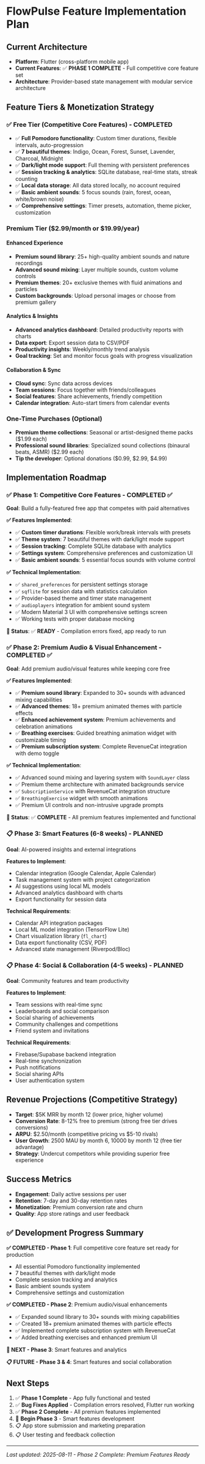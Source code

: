 # FlowPulse Feature Implementation Plan

## Current Architecture
- **Platform**: Flutter (cross-platform mobile app)
- **Current Features**: ✅ **PHASE 1 COMPLETE** - Full competitive core feature set
- **Architecture**: Provider-based state management with modular service architecture

## Feature Tiers & Monetization Strategy

### ✅ Free Tier (Competitive Core Features) - **COMPLETED**
- ✅ **Full Pomodoro functionality**: Custom timer durations, flexible intervals, auto-progression
- ✅ **7 beautiful themes**: Indigo, Ocean, Forest, Sunset, Lavender, Charcoal, Midnight
- ✅ **Dark/light mode support**: Full theming with persistent preferences
- ✅ **Session tracking & analytics**: SQLite database, real-time stats, streak counting
- ✅ **Local data storage**: All data stored locally, no account required
- ✅ **Basic ambient sounds**: 5 focus sounds (rain, forest, ocean, white/brown noise)
- ✅ **Comprehensive settings**: Timer presets, automation, theme picker, customization

### Premium Tier ($2.99/month or $19.99/year)

#### Enhanced Experience
- **Premium sound library**: 25+ high-quality ambient sounds and nature recordings
- **Advanced sound mixing**: Layer multiple sounds, custom volume controls
- **Premium themes**: 20+ exclusive themes with fluid animations and particles
- **Custom backgrounds**: Upload personal images or choose from premium gallery

#### Analytics & Insights
- **Advanced analytics dashboard**: Detailed productivity reports with charts
- **Data export**: Export session data to CSV/PDF
- **Productivity insights**: Weekly/monthly trend analysis
- **Goal tracking**: Set and monitor focus goals with progress visualization

#### Collaboration & Sync
- **Cloud sync**: Sync data across devices
- **Team sessions**: Focus together with friends/colleagues
- **Social features**: Share achievements, friendly competition
- **Calendar integration**: Auto-start timers from calendar events

### One-Time Purchases (Optional)
- **Premium theme collections**: Seasonal or artist-designed theme packs ($1.99 each)
- **Professional sound libraries**: Specialized sound collections (binaural beats, ASMR) ($2.99 each)
- **Tip the developer**: Optional donations ($0.99, $2.99, $4.99)

## Implementation Roadmap

### ✅ Phase 1: Competitive Core Features - **COMPLETED** ✅
**Goal**: Build a fully-featured free app that competes with paid alternatives

**✅ Features Implemented**:
- ✅ **Custom timer durations**: Flexible work/break intervals with presets
- ✅ **Theme system**: 7 beautiful themes with dark/light mode support
- ✅ **Session tracking**: Complete SQLite database with analytics
- ✅ **Settings system**: Comprehensive preferences and customization UI
- ✅ **Basic ambient sounds**: 5 essential focus sounds with volume control

**✅ Technical Implementation**:
- ✅ `shared_preferences` for persistent settings storage
- ✅ `sqflite` for session data with statistics calculation
- ✅ Provider-based theme and timer state management
- ✅ `audioplayers` integration for ambient sound system
- ✅ Modern Material 3 UI with comprehensive settings screen
- ✅ Working tests with proper database mocking

**🎯 Status**: ✅ **READY** - Compilation errors fixed, app ready to run

### ✅ Phase 2: Premium Audio & Visual Enhancement - **COMPLETED** ✅
**Goal**: Add premium audio/visual features while keeping core free

**✅ Features Implemented**:
- ✅ **Premium sound library**: Expanded to 30+ sounds with advanced mixing capabilities
- ✅ **Advanced themes**: 18+ premium animated themes with particle effects
- ✅ **Enhanced achievement system**: Premium achievements and celebration animations
- ✅ **Breathing exercises**: Guided breathing animation widget with customizable timing
- ✅ **Premium subscription system**: Complete RevenueCat integration with demo toggle

**✅ Technical Implementation**:
- ✅ Advanced sound mixing and layering system with `SoundLayer` class
- ✅ Premium theme architecture with animated backgrounds service
- ✅ `SubscriptionService` with RevenueCat integration structure
- ✅ `BreathingExercise` widget with smooth animations
- ✅ Premium UI controls and non-intrusive upgrade prompts

**🎯 Status**: ✅ **COMPLETE** - All premium features implemented and functional

### 📋 Phase 3: Smart Features (6-8 weeks) - **PLANNED**
**Goal**: AI-powered insights and external integrations

**Features to Implement**:
- Calendar integration (Google Calendar, Apple Calendar)
- Task management system with project categorization
- AI suggestions using local ML models
- Advanced analytics dashboard with charts
- Export functionality for session data

**Technical Requirements**:
- Calendar API integration packages
- Local ML model integration (TensorFlow Lite)
- Chart visualization library (`fl_chart`)
- Data export functionality (CSV, PDF)
- Advanced state management (Riverpod/Bloc)

### 📋 Phase 4: Social & Collaboration (4-5 weeks) - **PLANNED**
**Goal**: Community features and team productivity

**Features to Implement**:
- Team sessions with real-time sync
- Leaderboards and social comparison
- Social sharing of achievements
- Community challenges and competitions
- Friend system and invitations

**Technical Requirements**:
- Firebase/Supabase backend integration
- Real-time synchronization
- Push notifications
- Social sharing APIs
- User authentication system

## Revenue Projections (Competitive Strategy)
- **Target**: $5K MRR by month 12 (lower price, higher volume)
- **Conversion Rate**: 8-12% free to premium (strong free tier drives conversions)
- **ARPU**: $2.50/month (competitive pricing vs $5-10 rivals)
- **User Growth**: 2500 MAU by month 6, 10000 by month 12 (free tier advantage)
- **Strategy**: Undercut competitors while providing superior free experience

## Success Metrics
- **Engagement**: Daily active sessions per user
- **Retention**: 7-day and 30-day retention rates
- **Monetization**: Premium conversion rate and churn
- **Quality**: App store ratings and user feedback

## ✅ Development Progress Summary

**✅ COMPLETED - Phase 1**: Full competitive core feature set ready for production
- All essential Pomodoro functionality implemented
- 7 beautiful themes with dark/light mode
- Complete session tracking and analytics
- Basic ambient sounds system
- Comprehensive settings and customization

**✅ COMPLETED - Phase 2**: Premium audio/visual enhancements
- ✅ Expanded sound library to 30+ sounds with mixing capabilities
- ✅ Created 18+ premium animated themes with particle effects
- ✅ Implemented complete subscription system with RevenueCat
- ✅ Added breathing exercises and enhanced premium UI

**🔄 NEXT - Phase 3**: Smart features and analytics

**📋 FUTURE - Phase 3 & 4**: Smart features and social collaboration

## Next Steps
1. ✅ **Phase 1 Complete** - App fully functional and tested
2. ✅ **Bug Fixes Applied** - Compilation errors resolved, Flutter run working
3. ✅ **Phase 2 Complete** - All premium features implemented
4. 🔄 **Begin Phase 3** - Smart features development
5. 📋 App store submission and marketing preparation
6. 📋 User testing and feedback collection

---
*Last updated: 2025-08-11 - Phase 2 Complete: Premium Features Ready*